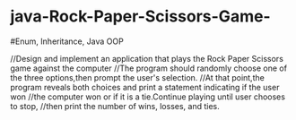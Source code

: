 # java-Rock-Paper-Scissors-Game-
#Enum, Inheritance, Java OOP 

//Design and implement an application that plays the Rock Paper Scissors game against the computer
//The program should randomly choose one of the three options,then prompt the user's selection.
//At that point,the program reveals both choices and print a statement indicating if the user won
//the computer won or if it is a tie.Continue playing until user chooses to stop,
//then print the number of wins, losses, and ties.


